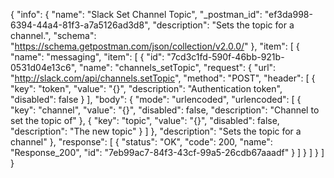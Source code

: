 {
  "info": {
    "name": "Slack Set Channel Topic",
    "_postman_id": "ef3da998-6394-44a4-81f3-a7a5126ad3d8",
    "description": "Sets the topic for a channel.",
    "schema": "https://schema.getpostman.com/json/collection/v2.0.0/"
  },
  "item": [
    {
      "name": "messaging",
      "item": [
        {
          "id": "7cd3c1fd-590f-46bb-921b-0531d04e13c6",
          "name": "channels_setTopic",
          "request": {
            "url": "http://slack.com/api/channels.setTopic",
            "method": "POST",
            "header": [
              {
                "key": "token",
                "value": "{}",
                "description": "Authentication token",
                "disabled": false
              }
            ],
            "body": {
              "mode": "urlencoded",
              "urlencoded": [
                {
                  "key": "channel",
                  "value": "{}",
                  "disabled": false,
                  "description": "Channel to set the topic of"
                },
                {
                  "key": "topic",
                  "value": "{}",
                  "disabled": false,
                  "description": "The new topic"
                }
              ]
            },
            "description": "Sets the topic for a channel"
          },
          "response": [
            {
              "status": "OK",
              "code": 200,
              "name": "Response_200",
              "id": "7eb99ac7-84f3-43cf-99a5-26cdb67aaadf"
            }
          ]
        }
      ]
    }
  ]
}